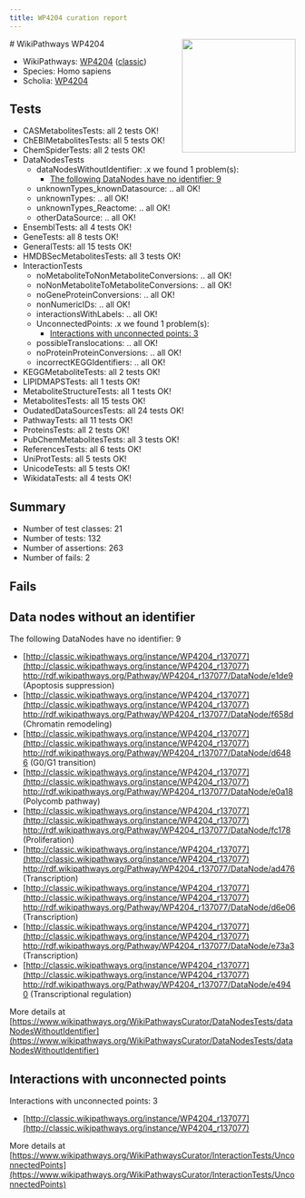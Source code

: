 ```yaml
---
title: WP4204 curation report
---
```


<img style="float: right; width: 200px" src="https://upload.wikimedia.org/wikipedia/commons/thumb/8/83/Wplogo_with_text_500.png/640px-Wplogo_with_text_500.png" />
# WikiPathways WP4204

* WikiPathways: [WP4204](https://wikipathways.org/pathways/WP4204) ([classic](https://classic.wikipathways.org/instance/WP4204))
* Species: Homo sapiens
* Scholia: [WP4204](https://scholia.toolforge.org/wikipathways/WP4204)
## Tests
* CASMetabolitesTests: all 2 tests OK!
* ChEBIMetabolitesTests: all 5 tests OK!
* ChemSpiderTests: all 2 tests OK!
* DataNodesTests
    * dataNodesWithoutIdentifier: .x we found 1 problem(s):
        * [The following DataNodes have no identifier: 9](#d2d32fa8)
    * unknownTypes_knownDatasource: .. all OK!
    * unknownTypes: .. all OK!
    * unknownTypes_Reactome: .. all OK!
    * otherDataSource: .. all OK!
* EnsemblTests: all 4 tests OK!
* GeneTests: all 8 tests OK!
* GeneralTests: all 15 tests OK!
* HMDBSecMetabolitesTests: all 3 tests OK!
* InteractionTests
    * noMetaboliteToNonMetaboliteConversions: .. all OK!
    * noNonMetaboliteToMetaboliteConversions: .. all OK!
    * noGeneProteinConversions: .. all OK!
    * nonNumericIDs: .. all OK!
    * interactionsWithLabels: .. all OK!
    * UnconnectedPoints: .x we found 1 problem(s):
        * [Interactions with unconnected points: 3](#35a61adb)
    * possibleTranslocations: .. all OK!
    * noProteinProteinConversions: .. all OK!
    * incorrectKEGGIdentifiers: .. all OK!
* KEGGMetaboliteTests: all 2 tests OK!
* LIPIDMAPSTests: all 1 tests OK!
* MetaboliteStructureTests: all 1 tests OK!
* MetabolitesTests: all 15 tests OK!
* OudatedDataSourcesTests: all 24 tests OK!
* PathwayTests: all 11 tests OK!
* ProteinsTests: all 2 tests OK!
* PubChemMetabolitesTests: all 3 tests OK!
* ReferencesTests: all 6 tests OK!
* UniProtTests: all 5 tests OK!
* UnicodeTests: all 5 tests OK!
* WikidataTests: all 4 tests OK!


## Summary

* Number of test classes: 21
* Number of tests: 132
* Number of assertions: 263
* Number of fails: 2

## Fails

<a name="d2d32fa8" />

## Data nodes without an identifier

The following DataNodes have no identifier: 9

* [http://classic.wikipathways.org/instance/WP4204_r137077](http://classic.wikipathways.org/instance/WP4204_r137077) http://rdf.wikipathways.org/Pathway/WP4204_r137077/DataNode/e1de9 (Apoptosis suppression)
* [http://classic.wikipathways.org/instance/WP4204_r137077](http://classic.wikipathways.org/instance/WP4204_r137077) http://rdf.wikipathways.org/Pathway/WP4204_r137077/DataNode/f658d (Chromatin remodeling)
* [http://classic.wikipathways.org/instance/WP4204_r137077](http://classic.wikipathways.org/instance/WP4204_r137077) http://rdf.wikipathways.org/Pathway/WP4204_r137077/DataNode/d6486 (G0/G1 transition)
* [http://classic.wikipathways.org/instance/WP4204_r137077](http://classic.wikipathways.org/instance/WP4204_r137077) http://rdf.wikipathways.org/Pathway/WP4204_r137077/DataNode/e0a18 (Polycomb pathway)
* [http://classic.wikipathways.org/instance/WP4204_r137077](http://classic.wikipathways.org/instance/WP4204_r137077) http://rdf.wikipathways.org/Pathway/WP4204_r137077/DataNode/fc178 (Proliferation)
* [http://classic.wikipathways.org/instance/WP4204_r137077](http://classic.wikipathways.org/instance/WP4204_r137077) http://rdf.wikipathways.org/Pathway/WP4204_r137077/DataNode/ad476 (Transcription)
* [http://classic.wikipathways.org/instance/WP4204_r137077](http://classic.wikipathways.org/instance/WP4204_r137077) http://rdf.wikipathways.org/Pathway/WP4204_r137077/DataNode/d6e06 (Transcription)
* [http://classic.wikipathways.org/instance/WP4204_r137077](http://classic.wikipathways.org/instance/WP4204_r137077) http://rdf.wikipathways.org/Pathway/WP4204_r137077/DataNode/e73a3 (Transcription)
* [http://classic.wikipathways.org/instance/WP4204_r137077](http://classic.wikipathways.org/instance/WP4204_r137077) http://rdf.wikipathways.org/Pathway/WP4204_r137077/DataNode/e4940 (Transcriptional regulation)


More details at [https://www.wikipathways.org/WikiPathwaysCurator/DataNodesTests/dataNodesWithoutIdentifier](https://www.wikipathways.org/WikiPathwaysCurator/DataNodesTests/dataNodesWithoutIdentifier)

<a name="35a61adb" />

## Interactions with unconnected points

Interactions with unconnected points: 3

* [http://classic.wikipathways.org/instance/WP4204_r137077](http://classic.wikipathways.org/instance/WP4204_r137077)


More details at [https://www.wikipathways.org/WikiPathwaysCurator/InteractionTests/UnconnectedPoints](https://www.wikipathways.org/WikiPathwaysCurator/InteractionTests/UnconnectedPoints)

